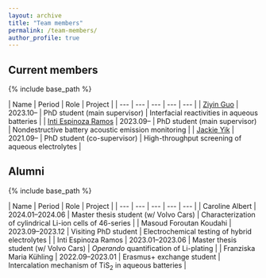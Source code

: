 ```yaml
---
layout: archive
title: "Team members"
permalink: /team-members/
author_profile: true
---
```



## Current members
{% include base_path %}

<style>
td, th {
   border: none!important;
}
</style>

| Name | Period | Role | Project |
| --- | --- | --- | --- | --- |
| [Ziyin Guo](https://www.katalog.uu.se/profile/?id=N23-1204) | 2023.10– |  PhD student (main supervisor) | Interfacial reactivities in aqueous batteries |
| [Inti Espinoza Ramos](https://www.katalog.uu.se/profile/?id=N22-763) | 2023.09– | PhD student (main supervisor) | Nondestructive battery acoustic emission monitoring |
| [Jackie Yik](https://www.katalog.uu.se/profile/?id=N21-1121) | 2021.09– |  PhD student (co-supervisor) | High-throughput screening of aqueous electrolytes |



## Alumni
{% include base_path %}

<style>
td, th {
   border: none!important;
}
</style>

| Name | Period | Role | Project |
| --- | --- | --- | --- | --- |
| Caroline Albert | 2024.01–2024.06 |  Master thesis student (w/ Volvo Cars) | Characterization of cylindrical Li-ion cells of 46-series |
| Masoud Foroutan Koudahi  | 2023.09–2023.12 | Visiting PhD student | Electrochemical testing of hybrid electrolytes |
| Inti Espinoza Ramos | 2023.01–2023.06 | Master thesis student (w/ Volvo Cars) | <em>Operando</em> quantification of Li-plating |
| Franziska Maria Kühling | 2022.09–2023.01 | Erasmus+ exchange student | Intercalation mechanism of TiS<sub>2</sub> in aqueous batteries |

